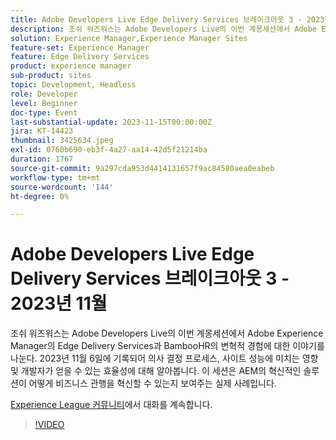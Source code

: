 ```yaml
---
title: Adobe Developers Live Edge Delivery Services 브레이크아웃 3 - 2023년 11월
description: 조쉬 워즈워스는 Adobe Developers Live의 이번 계몽세션에서 Adobe Experience Manager의 Edge Delivery Services과 BambooHR의 변혁적 경험에 대한 이야기를 나눈다. 2023년 11월 6일에 기록되어 의사 결정 프로세스, 사이트 성능에 미치는 영향 및 개발자가 얻을 수 있는 효율성에 대해 알아봅니다. 이 세션은 AEM의 혁신적인 솔루션이 어떻게 비즈니스 관행을 혁신할 수 있는지 보여주는 실제 사례입니다.
solution: Experience Manager,Experience Manager Sites
feature-set: Experience Manager
feature: Edge Delivery Services
product: experience manager
sub-product: sites
topic: Development, Headless
role: Developer
level: Beginner
doc-type: Event
last-substantial-update: 2023-11-15T00:00:00Z
jira: KT-14423
thumbnail: 3425634.jpeg
exl-id: 0760b690-eb3f-4a27-aa14-42d5f21214ba
duration: 1767
source-git-commit: 9a297cda953d4414131657f9ac84580aea0eabeb
workflow-type: tm+mt
source-wordcount: '144'
ht-degree: 0%

---
```


# Adobe Developers Live Edge Delivery Services 브레이크아웃 3 - 2023년 11월

조쉬 워즈워스는 Adobe Developers Live의 이번 계몽세션에서 Adobe Experience Manager의 Edge Delivery Services과 BambooHR의 변혁적 경험에 대한 이야기를 나눈다. 2023년 11월 6일에 기록되어 의사 결정 프로세스, 사이트 성능에 미치는 영향 및 개발자가 얻을 수 있는 효율성에 대해 알아봅니다. 이 세션은 AEM의 혁신적인 솔루션이 어떻게 비즈니스 관행을 혁신할 수 있는지 보여주는 실제 사례입니다.

[Experience League 커뮤니티](https://adobe.ly/3rD9rMV)에서 대화를 계속합니다.

>[!VIDEO](https://video.tv.adobe.com/v/3425634/?learn=on)
